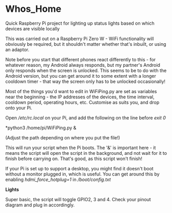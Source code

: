 # Whos_Home
Quick Raspberry Pi project for lighting up status lights based on which devices are visible locally

This was carried out on a Raspberry Pi Zero W - WiFi functionality will obviously be required, but it shouldn't matter whether that's inbuilt, or using an adaptor.

Note before you start that different phones react differently to this - for whatever reason, my Android always responds, but my partner's Android only responds when the screen is unlocked. This seems to be to do with the Android version, but you can get around it to some extent with a longer cooldown timer - that way the screen only has to be unlocked occasionally!



Most of the things you'd want to edit in WiFiPing.py are set as variables near the beginning - the IP addresses of the devices, the time interval, cooldown period, operating hours, etc. Customise as suits you, and drop onto your Pi.

Open */etc/rc.local* on your Pi, and add the following on the line before *exit 0*

*python3 /home/pi/WiFiPing.py &

(Adjust the path depending on where you put the file!)

This will run your script when the Pi boots. The '&' is important here - it means the script will open the script in the background, and not wait for it to finish before carrying on. That's good, as this script won't finish!

If your Pi is set up to support a desktop, you might find it doesn't boot without a monitor plugged in, which is useful. You can get around this by enabling *hdmi_force_hotplug=1* in */boot/config.txt*


**Lights**

Super basic, the script will toggle GPIO2, 3 and 4. Check your pinout diagram and plug in accordingly.
